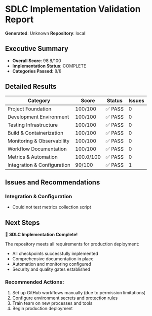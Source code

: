 # SDLC Implementation Validation Report
**Generated**: Unknown
**Repository**: local

## Executive Summary
- **Overall Score**: 98.8/100
- **Implementation Status**: COMPLETE
- **Categories Passed**: 8/8

## Detailed Results
| Category | Score | Status | Issues |
|----------|-------|--------|--------|
| Project Foundation | 100/100 | ✅ PASS | 0 |
| Development Environment | 100/100 | ✅ PASS | 0 |
| Testing Infrastructure | 100/100 | ✅ PASS | 0 |
| Build & Containerization | 100/100 | ✅ PASS | 0 |
| Monitoring & Observability | 100/100 | ✅ PASS | 0 |
| Workflow Documentation | 100/100 | ✅ PASS | 0 |
| Metrics & Automation | 100.0/100 | ✅ PASS | 0 |
| Integration & Configuration | 90/100 | ✅ PASS | 1 |

## Issues and Recommendations
### Integration & Configuration
- Could not test metrics collection script

## Next Steps
🎉 **SDLC Implementation Complete!**

The repository meets all requirements for production deployment:
- All checkpoints successfully implemented
- Comprehensive documentation in place
- Automation and monitoring configured
- Security and quality gates established

### Recommended Actions:
1. Set up GitHub workflows manually (due to permission limitations)
2. Configure environment secrets and protection rules
3. Train team on new processes and tools
4. Begin production deployment